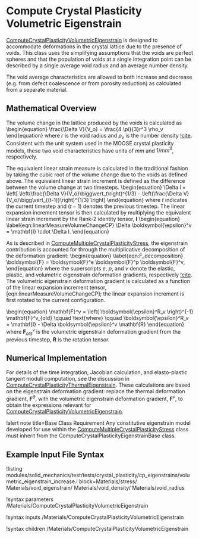 # Compute Crystal Plasticity Volumetric Eigenstrain

[ComputeCrystalPlasticityVolumetricEigenstrain](/ComputeCrystalPlasticityVolumetricEigenstrain.md) is designed to accommodate deformations in the crystal lattice due to the presence of voids. This class uses the simplifying assumptions that the voids are perfect spheres and that the population of voids at a single integration point can be described by a single average void radius and an average number density.

The void average characteristics are allowed to both increase and decrease (e.g. from defect coalescence or from porosity reduction) as calculated from a separate material.


## Mathematical Overview

The volume change in the lattice produced by the voids is calculated as
\begin{equation}
  \frac{\Delta V}{V_o} = \frac{4 \pi}{3}r^3 \rho_v
\end{equation}
where $r$ is the void radius and $\rho_v$ is the number density [!cite](was2007).
Consistent with the unit system used in the MOOSE crystal plasticity models, these two void characteristics have units of $mm$ and $1/mm^3$, respectively.

The equivalent linear strain measure is calculated in the traditional fashion by taking the cubic root of the volume change due to the voids as defined above. The equivalent linear strain increment is defined as the difference between the volume change at two timesteps.
\begin{equation}
  \Delta l = \left[ \left(\frac{\Delta V}{V_o}\bigg\vert_t\right)^{1/3}  - \left(\frac{\Delta V}{V_o}\bigg\vert_{(t-1)}\right)^{1/3} \right]
\end{equation}
where $t$ indicates the current timestep and $(t-1)$ denotes the previous timestep.
The linear expansion increment tensor is then calculated by multiplying the equivalent linear strain increment by the Rank-2 identity tensor, $\mathbf{I}$
\begin{equation}
  \label{eqn:linearMeasureVolumeChangeCP}
  \Delta \boldsymbol{\epsilon}^v = \mathbf{I} \cdot \Delta l.
\end{equation}


As is described in [ComputeMultipleCrystalPlasticityStress](/ComputeMultipleCrystalPlasticityStress.md), the eigenstrain contribution is accounted for through the multiplicative decomposition of the deformation gradient:
\begin{equation}
  \label{eqn:F_decomposition}
  \boldsymbol{F} = \boldsymbol{F}^e \boldsymbol{F}^p \boldsymbol{F}^v,
\end{equation}
where the superscripts $e$, $p$, and $v$ denote the elastic, plastic, and volumetric eigenstrain deformation gradients, respectively [!cite](meissonnier2001finite).
The volumetric eigenstrain deformation gradient is calculated as a function of the linear expansion increment tensor, [eqn:linearMeasureVolumeChangeCP]; the linear expansion increment is first rotated to the current configuration.

\begin{equation}
  \mathbf{F}^v = \left( \boldsymbol{\epsilon}^R_v \right)^{-1} \mathbf{F}^v_{old} \qquad \text{where} \qquad \boldsymbol{\epsilon}^R_v = \mathbf{I} - \Delta \boldsymbol{\epsilon}^v \mathbf{R}
\end{equation}
where $\mathbf{F}^v_{old}$ is the volumetric eigenstrain deformation gradient from the previous timestep, $\mathbf{R}$ is the rotation tensor.



## Numerical Implementation

For details of the time integration, Jacobian calculation, and elasto-plastic tangent moduli computation, see the discussion in
[ComputeCrystalPlasticityThermalEigenstrain](/ComputeCrystalPlasticityThermalEigenstrain.md).
These calculations are based on the eigenstrain deformation gradient: replace the thermal deformation gradient, $\boldsymbol{F}^{\theta}$, with the volumetric eigenstrain deformation gradient, $\boldsymbol{F}^v$, to obtain the expressions relevant for
[ComputeCrystalPlasticityVolumetricEigenstrain](/ComputeCrystalPlasticityVolumetricEigenstrain.md).

!alert note title=Base Class Requirement
Any constitutive eigenstrain model developed for use within the [ComputeMultipleCrystalPlasticityStress](/ComputeMultipleCrystalPlasticityStress.md) class must inherit from the ComputeCrystalPlasticityEigenstrainBase class.


## Example Input File Syntax

!listing modules/solid_mechanics/test/tests/crystal_plasticity/cp_eigenstrains/volumetric_eigenstrain_increase.i block=Materials/stress/ Materials/void_eigenstrain/ Materials/void_density/ Materials/void_radius

!syntax parameters /Materials/ComputeCrystalPlasticityVolumetricEigenstrain

!syntax inputs /Materials/ComputeCrystalPlasticityVolumetricEigenstrain

!syntax children /Materials/ComputeCrystalPlasticityVolumetricEigenstrain
